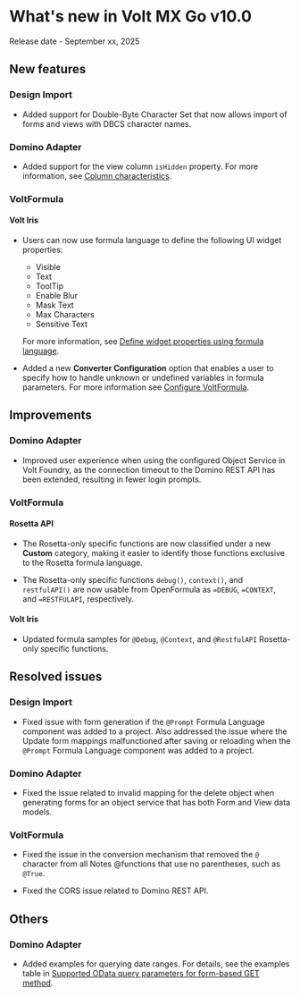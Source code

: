 # What's new in Volt MX Go v10.0

Release date - September xx, 2025

## New features

### Design Import  

- Added support for Double-Byte Character Set that now allows import of forms and views with DBCS character names.

### Domino Adapter

- Added support for the view column `isHidden` property. For more information, see [Column characteristics](../topicguides/adapter/datamodel.md#column-characteristics).

### VoltFormula

#### Volt Iris

- Users can now use formula language to define the following UI widget properties:

    - Visible
    - Text
    - ToolTip
    - Enable Blur
    - Mask Text
    - Max Characters
    - Sensitive Text

    For more information, see [Define widget properties using formula language](../howto/voltformula/widgetprop.md).

- Added a new **Converter Configuration** option that enables a user to specify how to handle unknown or undefined variables in formula parameters. For more information see [Configure VoltFormula](../howto/voltformula/configrosetta.md).

## Improvements

### Domino Adapter

- Improved user experience when using the configured Object Service in Volt Foundry, as the connection timeout to the Domino REST API has been extended, resulting in fewer login prompts.

### VoltFormula

#### Rosetta API

- The Rosetta-only specific functions are now classified under a new **Custom** category, making it easier to identify those functions exclusive to the Rosetta formula language.

- The Rosetta-only specific functions `debug()`, `context()`, and `restfulAPI()` are now usable from OpenFormula as `=DEBUG`, `=CONTEXT`, and `=RESTFULAPI`, respectively.

#### Volt Iris

- Updated formula samples for `@Debug`, `@Context`, and `@RestfulAPI` Rosetta-only specific functions.

## Resolved issues

### Design Import

- Fixed issue with form generation if the `@Prompt` Formula Language component was added to a project. Also addressed the issue where the Update form mappings malfunctioned after saving or reloading when the `@Prompt` Formula Language component was added to a project.

### Domino Adapter

- Fixed the issue related to invalid mapping for the delete object when generating forms for an object service that has both Form and View data models.

### VoltFormula

- Fixed the issue in the conversion mechanism that removed the `@` character from all Notes @functions that use no parentheses, such as `@True`.

- Fixed the CORS issue related to Domino REST API.

## Others

### Domino Adapter

- Added examples for querying date ranges. For details, see the examples table in [Supported OData query parameters for form-based GET method](../topicguides/adapter/method.md#supported-odata-query-parameters-for-form-based-get-method).

